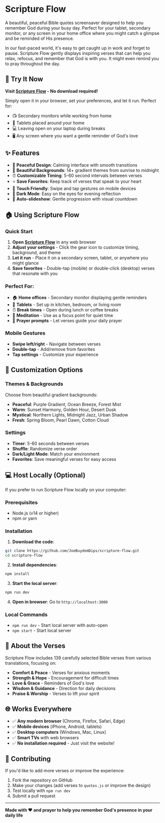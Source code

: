 # Scripture Flow

A beautiful, peaceful Bible quotes screensaver designed to help you remember God during your busy day. Perfect for your tablet, secondary monitor, or any screen in your home office where you might catch a glimpse and be reminded of His presence.

In our fast-paced world, it's easy to get caught up in work and forget to pause. Scripture Flow gently displays inspiring verses that can help you relax, refocus, and remember that God is with you. It might even remind you to pray throughout the day.

## 🚀 Try It Now

**Visit [Scripture Flow](https://scripture-flow.netlify.app) - No download required!**

Simply open it in your browser, set your preferences, and let it run. Perfect for:

- 📺 Secondary monitors while working from home
- 📱 Tablets placed around your home
- 💻 Leaving open on your laptop during breaks
- 🖥️ Any screen where you want a gentle reminder of God's love

## ✨ Features

- 🎨 **Peaceful Design**: Calming interface with smooth transitions
- 🌈 **Beautiful Backgrounds**: 14+ gradient themes from sunrise to midnight
- ⏰ **Customizable Timing**: 5-60 second intervals between verses
- ⭐ **Save Favorites**: Keep track of verses that speak to your heart
- 📱 **Touch Friendly**: Swipe and tap gestures on mobile devices
- 🌙 **Dark Mode**: Easy on the eyes for evening reflection
- 🔄 **Auto-slideshow**: Gentle progression with visual countdown

## 🏠 Using Scripture Flow

### Quick Start

1. **Open [Scripture Flow](https://scripture-flow.netlify.app)** in any web browser
2. **Adjust your settings** - Click the gear icon to customize timing, background, and theme
3. **Let it run** - Place it on a secondary screen, tablet, or anywhere you might glance
4. **Save favorites** - Double-tap (mobile) or double-click (desktop) verses that resonate with you

### Perfect For:

- 🏠 **Home offices** - Secondary monitor displaying gentle reminders
- 📱 **Tablets** - Set up in kitchen, bedroom, or living room
- ⏰ **Break times** - Open during lunch or coffee breaks
- 🧘 **Meditation** - Use as a focus point for quiet time
- 🙏 **Prayer prompts** - Let verses guide your daily prayer

### Mobile Gestures

- **Swipe left/right** - Navigate between verses
- **Double-tap** - Add/remove from favorites
- **Tap settings** - Customize your experience

## 🎨 Customization Options

### Themes & Backgrounds

Choose from beautiful gradient backgrounds:

- **Peaceful**: Purple Gradient, Ocean Breeze, Forest Mist
- **Warm**: Sunset Harmony, Golden Hour, Desert Dusk
- **Mystical**: Northern Lights, Midnight Jazz, Urban Shadow
- **Fresh**: Spring Bloom, Pearl Dawn, Cotton Cloud

### Settings

- **Timer**: 5-60 seconds between verses
- **Shuffle**: Randomize verse order
- **Dark/Light Mode**: Match your environment
- **Favorites**: Save meaningful verses for easy access

## 💻 Host Locally (Optional)

If you prefer to run Scripture Flow locally on your computer:

### Prerequisites

- Node.js (v14 or higher)
- npm or yarn

### Installation

1. **Download the code**:

```bash
git clone https://github.com/JoeBuydemDips/scripture-flow.git
cd scripture-flow
```

2. **Install dependencies**:

```bash
npm install
```

3. **Start the local server**:

```bash
npm run dev
```

4. **Open in browser**: Go to `http://localhost:3000`

### Local Commands

- `npm run dev` - Start local server with auto-open
- `npm start` - Start local server

## 📖 About the Verses

Scripture Flow includes 139 carefully selected Bible verses from various translations, focusing on:

- **Comfort & Peace** - Verses for anxious moments
- **Strength & Hope** - Encouragement for difficult times
- **Love & Grace** - Reminders of God's love
- **Wisdom & Guidance** - Direction for daily decisions
- **Praise & Worship** - Verses to lift your spirit

## 🌐 Works Everywhere

- ✅ **Any modern browser** (Chrome, Firefox, Safari, Edge)
- ✅ **Mobile devices** (iPhone, Android, tablets)
- ✅ **Desktop computers** (Windows, Mac, Linux)
- ✅ **Smart TVs** with web browsers
- ✅ **No installation required** - Just visit the website!

## 🤝 Contributing

If you'd like to add more verses or improve the experience:

1. Fork the repository on GitHub
2. Make your changes (add verses to `quotes.js` or improve the design)
3. Test locally with `npm run dev`
4. Submit a pull request

---

**Made with ❤️ and prayer to help you remember God's presence in your daily life**
